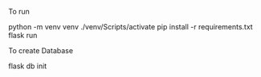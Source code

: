 To run 

python -m venv venv
./venv/Scripts/activate
pip install -r requirements.txt
flask run

To create Database 

flask db init